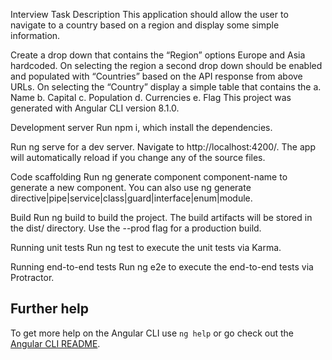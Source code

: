 Interview Task Description
This application should allow the user to navigate to a country based on a region and display some simple information.

Create a drop down that contains the “Region” options Europe and Asia hardcoded.
On selecting the region a second drop down should be enabled and populated with “Countries” based on the API response from above URLs.
On selecting the “Country” display a simple table that contains the a. Name b. Capital c. Population d. Currencies e. Flag
This project was generated with Angular CLI version 8.1.0.

Development server
Run npm i, which install the dependencies.

Run ng serve for a dev server. Navigate to http://localhost:4200/. The app will automatically reload if you change any of the source files.

Code scaffolding
Run ng generate component component-name to generate a new component. You can also use ng generate directive|pipe|service|class|guard|interface|enum|module.

Build
Run ng build to build the project. The build artifacts will be stored in the dist/ directory. Use the --prod flag for a production build.

Running unit tests
Run ng test to execute the unit tests via Karma.

Running end-to-end tests
Run ng e2e to execute the end-to-end tests via Protractor.

## Further help

To get more help on the Angular CLI use `ng help` or go check out the [Angular CLI README](https://github.com/angular/angular-cli/blob/master/README.md).
